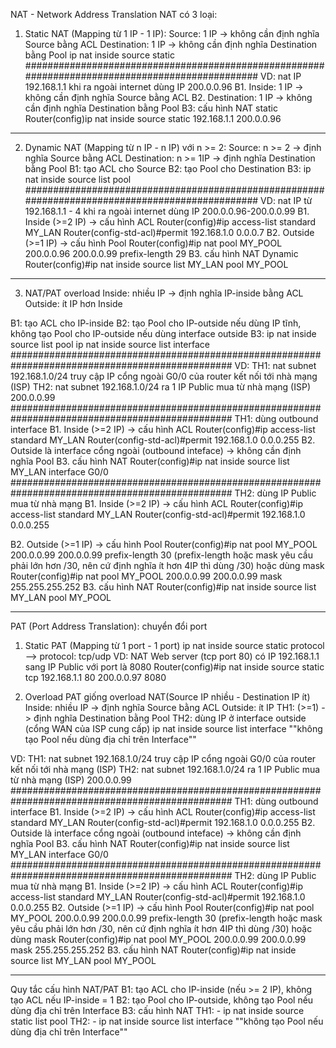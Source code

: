 NAT - Network Address Translation
NAT có 3 loại: 
1. Static NAT (Mapping từ 1 IP - 1 IP):
Source: 1 IP		-> không cần định nghĩa Source bằng ACL
Destination: 1 IP	-> không cần định nghĩa Destination bằng Pool
ip nat inside source static <IP-Source> <IP-Destination>
################################################################################################
VD: nat IP 192.168.1.1  khi ra ngoài internet dùng IP 200.0.0.96
B1. Inside: 1 IP	-> không cần định nghĩa Source bằng ACL
B2. Destination: 1 IP	-> không cần định nghĩa Destination bằng Pool
B3: cấu hình NAT static
Router(config)ip nat inside source static 192.168.1.1 200.0.0.96


----------------------------------------------------------------------------------------------------------------
2. Dynamic NAT (Mapping từ n IP - n IP) với n >= 2:
Source: n >= 2 	-> định nghĩa Source bằng ACL
Destination: n >= 1IP -> định nghĩa Destination bằng Pool
B1: tạo ACL cho Source
B2: tạo Pool cho Destination
B3: ip nat inside source list <name-ACL> pool <name-Pool>
################################################################################################
VD: nat IP từ 192.168.1.1 - 4 khi ra ngoài internet dùng IP 200.0.0.96-200.0.0.99
B1. Inside (>=2 IP) -> cấu hình ACL
Router(config)#ip access-list standard MY_LAN 
Router(config-std-acl)#permit 192.168.1.0 0.0.0.7 
B2. Outside (>=1 IP) -> cấu hình Pool
Router(config)#ip nat pool MY_POOL 200.0.0.96 200.0.0.99 prefix-length 29
B3. cấu hình NAT Dynamic
Router(config)#ip nat inside source list MY_LAN pool MY_POOL


----------------------------------------------------------------------------------------------------------------
3. NAT/PAT overload 
Inside: nhiều IP -> định nghĩa IP-inside bằng ACL
Outside: ít IP hơn Inside

B1: tạo ACL cho IP-inside
B2: tạo Pool cho IP-outside nếu dùng IP tĩnh, không tạo Pool cho IP-outside nếu dùng interface outside
B3: ip nat inside source list <name-ACL> pool <name-Pool>
    ip nat inside source list <name-ACL> interface <port-number>
################################################################################################
VD: 
TH1: nat subnet 192.168.1.0/24 truy cập IP cổng ngoài G0/0 của router kết nối tới nhà mạng (ISP)
TH2: nat subnet 192.168.1.0/24 ra 1 IP Public mua từ nhà mạng (ISP) 200.0.0.99
################################################################################################
TH1: dùng outbound interface
B1. Inside (>=2 IP) -> cấu hình ACL
Router(config)#ip access-list standard MY_LAN 
Router(config-std-acl)#permit 192.168.1.0 0.0.0.255 
B2. Outside là interface cổng ngoài (outbound inteface) -> không cần định nghĩa Pool
B3. cấu hình NAT
Router(config)#ip nat inside source list MY_LAN interface G0/0
################################################################################################
TH2: dùng IP Public mua từ nhà mạng
B1. Inside (>=2 IP) -> cấu hình ACL
Router(config)#ip access-list standard MY_LAN 
Router(config-std-acl)#permit 192.168.1.0 0.0.0.255 

B2. Outside (>=1 IP) -> cấu hình Pool
Router(config)#ip nat pool MY_POOL 200.0.0.99 200.0.0.99 prefix-length 30 (prefix-length hoặc mask yêu cầu phải lớn hơn /30, nên cứ định nghĩa ít hơn 4IP thì dùng /30)
hoặc dùng mask
Router(config)#ip nat pool MY_POOL 200.0.0.99 200.0.0.99 mask 255.255.255.252
B3. cấu hình NAT
Router(config)#ip nat inside source list MY_LAN pool MY_POOL




----------------------------------------------------------------------------------------------------------------
PAT (Port Address Translation): chuyển đổi port
1. Static PAT (Mapping từ 1 port - 1  port)
	ip nat inside source static protocol <IP-inside> <port-inside> <IP-outside> <port-outside>
				--> protocol: tcp/udp
VD: NAT Web server (tcp port 80) có IP 192.168.1.1 sang IP Public với port là 8080
Router(config)#ip nat inside source static tcp 192.168.1.1 80 200.0.0.97 8080

2. Overload PAT giống overload NAT(Source IP nhiều - Destination IP ít)
Inside: nhiều IP -> định nghĩa Source bằng ACL
Outside: ít IP 
TH1: (>=1) -> định nghĩa Destination bằng Pool
TH2: dùng IP ở interface outside (cổng WAN của ISP cung cấp)
ip nat inside source list <name-ACL> interface <port-number> ""không tạo Pool nếu dùng địa chỉ trên Interface""

VD: 
TH1: nat subnet 192.168.1.0/24 truy cập IP cổng ngoài G0/0 của router kết nối tới nhà mạng (ISP)
TH2: nat subnet 192.168.1.0/24 ra 1 IP Public mua từ nhà mạng (ISP) 200.0.0.99
################################################################################################
TH1: dùng outbound interface
B1. Inside (>=2 IP) -> cấu hình ACL
Router(config)#ip access-list standard MY_LAN 
Router(config-std-acl)#permit 192.168.1.0 0.0.0.255 
B2. Outside là interface cổng ngoài (outbound inteface) -> không cần định nghĩa Pool
B3. cấu hình NAT
Router(config)#ip nat inside source list MY_LAN interface G0/0
################################################################################################
TH2: dùng IP Public mua từ nhà mạng
B1. Inside (>=2 IP) -> cấu hình ACL
Router(config)#ip access-list standard MY_LAN 
Router(config-std-acl)#permit 192.168.1.0 0.0.0.255 
B2. Outside (>=1 IP) -> cấu hình Pool
Router(config)#ip nat pool MY_POOL 200.0.0.99 200.0.0.99 prefix-length 30 (prefix-length hoặc mask yêu cầu phải lớn hơn /30, nên cứ định nghĩa ít hơn 4IP thì dùng /30)
hoặc dùng mask
Router(config)#ip nat pool MY_POOL 200.0.0.99 200.0.0.99 mask 255.255.255.252
B3. cấu hình NAT
Router(config)#ip nat inside source list MY_LAN pool MY_POOL

----------------------------------------------------------------------------------------------------------------
Quy tắc cấu hình NAT/PAT 
B1: tạo ACL cho IP-inside (nếu >= 2 IP), không tạo ACL nếu IP-inside = 1
B2: tạo Pool cho IP-outside, không tạo Pool nếu dùng địa chỉ trên Interface
B3: cấu hình NAT
TH1: - ip nat inside source 	static <IP-inside> <IP-outside>
				list <name-ACL> pool <name-Pool>
TH2: - ip nat inside source list <name-ACL> interface <port-number> ""không tạo Pool nếu dùng địa chỉ trên Interface""


